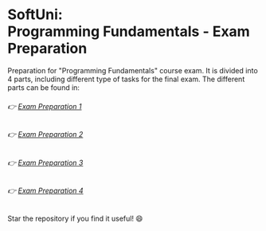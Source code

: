 # SoftUni:<br/> Programming Fundamentals - Exam Preparation
Preparation for "Programming Fundamentals" course exam. It is divided into 4 parts, including different type of tasks for the final exam. The different parts can be found in: <br/>
###### :point_right: [Exam Preparation 1](https://github.com/deyanpeychev00/SoftUni-Programming-Fundamentals-Exam-Preparation/tree/master/Exam%20Preparation%201)<br/>
###### :point_right: [Exam Preparation 2](https://github.com/deyanpeychev00/SoftUni-Programming-Fundamentals-Exam-Preparation/tree/master/Exam%20Preparation%202)<br/>
###### :point_right: [Exam Preparation 3](https://github.com/deyanpeychev00/SoftUni-Programming-Fundamentals-Exam-Preparation/tree/master/Exam%20Preparation%203)<br/>
###### :point_right: [Exam Preparation 4](https://github.com/deyanpeychev00/SoftUni-Programming-Fundamentals-Exam-Preparation/tree/master/Exam%20Preparation%204)<br/>

Star the repository if you find it useful! :smile:
